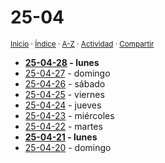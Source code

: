 # 25-04
<sup>[Inicio](https://github.com/jucardus.github.io/repo/blob/main/readme.md) · [Índice](https://github.com/jucardus.github.io/repo/blob/main/contenido/25/25.md) · [A-Z](https://github.com/jucardus.github.io/repo/blob/main/indices/alfabetico.md) · [Actividad](https://github.com/jucardus.github.io/repo/blob/main/indices/actividad.md) · [Compartir](https://x.com/intent/tweet?text=%C3%8Dndice%20cronol%C3%B3gico%2025-04%2C%20en%20Jucardus.%0A%E2%86%92%20https%3A%2F%2Fgithub.com%2Fjucardus%2Frepo%2Fblob%2Fmain%2Fcontenido%2F25%2F04%2F25-04.md%0A%0A%23indcs_jucardus%0A%40jucardus)</sup>

* **[25-04-28](https://github.com/jucardus.github.io/repo/tree/main/contenido/25/04/28) - lunes**
* [25-04-27](https://github.com/jucardus.github.io/repo/tree/main/contenido/25/04/27) - domingo
* [25-04-26](https://github.com/jucardus.github.io/repo/tree/main/contenido/25/04/26) - sábado
* [25-04-25](https://github.com/jucardus.github.io/repo/tree/main/contenido/25/04/25) - viernes
* [25-04-24](https://github.com/jucardus.github.io/repo/tree/main/contenido/25/04/24) - jueves
* [25-04-23](https://github.com/jucardus.github.io/repo/tree/main/contenido/25/04/23) - miércoles
* [25-04-22](https://github.com/jucardus.github.io/repo/tree/main/contenido/25/04/22) - martes
* **[25-04-21](https://github.com/jucardus.github.io/repo/tree/main/contenido/25/04/21) - lunes**
* [25-04-20](https://github.com/jucardus.github.io/repo/tree/main/contenido/25/04/20) - domingo

